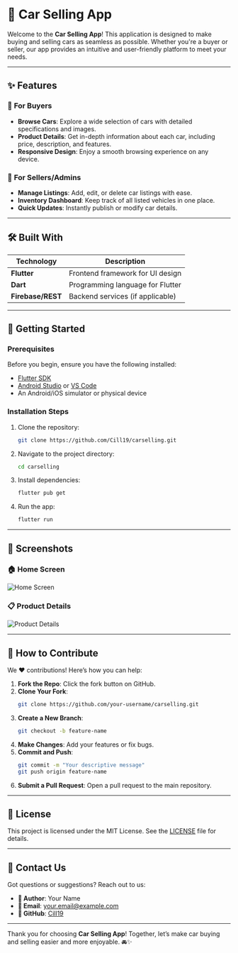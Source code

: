 # 🚗 Car Selling App

Welcome to the **Car Selling App**! This application is designed to make buying and selling cars as seamless as possible. Whether you're a buyer or seller, our app provides an intuitive and user-friendly platform to meet your needs.

---

## ✨ Features

### 🛒 **For Buyers**
- **Browse Cars**: Explore a wide selection of cars with detailed specifications and images.
- **Product Details**: Get in-depth information about each car, including price, description, and features.
- **Responsive Design**: Enjoy a smooth browsing experience on any device.

### 🔧 **For Sellers/Admins**
- **Manage Listings**: Add, edit, or delete car listings with ease.
- **Inventory Dashboard**: Keep track of all listed vehicles in one place.
- **Quick Updates**: Instantly publish or modify car details.

---

## 🛠️ Built With

| Technology      | Description                        |
|------------------|------------------------------------|
| **Flutter**      | Frontend framework for UI design   |
| **Dart**         | Programming language for Flutter   |
| **Firebase/REST**| Backend services (if applicable)   |

---

## 🚀 Getting Started

### Prerequisites

Before you begin, ensure you have the following installed:
- [Flutter SDK](https://flutter.dev/docs/get-started/install)
- [Android Studio](https://developer.android.com/studio) or [VS Code](https://code.visualstudio.com/)
- An Android/iOS simulator or physical device

### Installation Steps

1. Clone the repository:
   ```bash
   git clone https://github.com/Cill19/carselling.git
   ```

2. Navigate to the project directory:
   ```bash
   cd carselling
   ```

3. Install dependencies:
   ```bash
   flutter pub get
   ```

4. Run the app:
   ```bash
   flutter run
   ```

---

## 📸 Screenshots

### 🏠 Home Screen
![Home Screen](assets/screenshots/home_screen.png)

### 📋 Product Details
![Product Details](assets/screenshots/product_details.png)

---

## 🤝 How to Contribute

We ❤️ contributions! Here’s how you can help:

1. **Fork the Repo**: Click the fork button on GitHub.
2. **Clone Your Fork**: 
   ```bash
   git clone https://github.com/your-username/carselling.git
   ```
3. **Create a New Branch**:
   ```bash
   git checkout -b feature-name
   ```
4. **Make Changes**: Add your features or fix bugs.
5. **Commit and Push**:
   ```bash
   git commit -m "Your descriptive message"
   git push origin feature-name
   ```
6. **Submit a Pull Request**: Open a pull request to the main repository.

---

## 📄 License

This project is licensed under the MIT License. See the [LICENSE](LICENSE) file for details.

---

## 💬 Contact Us

Got questions or suggestions? Reach out to us:

- **👤 Author**: Your Name
- **📧 Email**: [your.email@example.com](mailto:your.email@example.com)
- **🐙 GitHub**: [Cill19](https://github.com/Cill19)

---

Thank you for choosing **Car Selling App**! Together, let’s make car buying and selling easier and more enjoyable. 🚘✨
